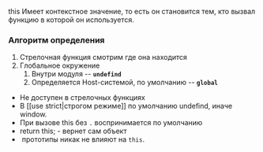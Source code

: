 this Имеет контекстное значение, то есть он становится тем, кто вызвал функцию в которой он используется.

### Алгоритм определения

1. Стрелочная функция смотрим где она находится
2. Глобальное окружение
	1. Внутри модуля -- **`undefind`**
	2. Определяется Host-системой, по умолчанию -- **`global`**

- Не доступен в стрелочных функциях
- В [[use strict|строгом режиме]] по умолчанию undefind, иначе window.
- При вызове this без `.` воспринимается по умолчанию
- return this; - вернет сам объект
-  прототипы никак не влияют на `this`.
